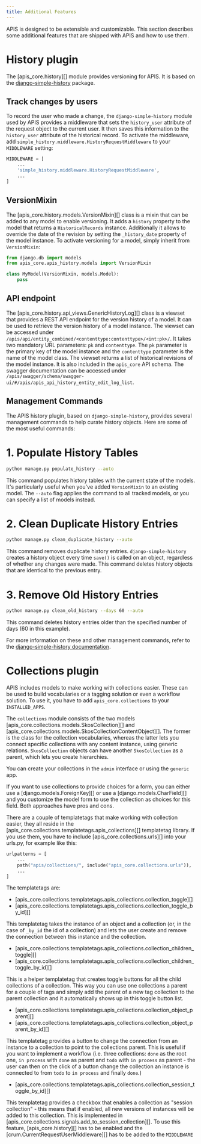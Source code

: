 ```yaml
---
title: Additional Features
---
```


APIS is designed to be extensible and customizable. This section
describes some additional features that are shipped with APIS and how to
use them.

# History plugin

The [apis_core.history][] module provides
versioning for APIS. It is based on the
[django-simple-history](https://django-simple-history.readthedocs.io/en/latest/)
package.

## Track changes by users

To record the user who made a change, the
`django-simple-history` module used by APIS provides a
middleware that sets the `history_user` attribute of the
request object to the current user. It then saves this information to
the `history_user` attribute of the historical record. To
activate the middleware, add
`simple_history.middleware.HistoryRequestMiddleware` to your
`MIDDLEWARE` setting:

``` python
MIDDLEWARE = [
    ...
    'simple_history.middleware.HistoryRequestMiddleware',
    ...
]
```

## VersionMixin

The [apis_core.history.models.VersionMixin][] class is a mixin that can be added to any model to enable
versioning. It adds a `history` property to the model that
returns a `HistoricalRecords` instance. Additionally it
allows to override the date of the revision by setting the
`_history_date` property of the model instance. To activate
versioning for a model, simply inherit from `VersionMixin`:

``` python
from django.db import models
from apis_core.apis_history.models import VersionMixin

class MyModel(VersionMixin, models.Model):
    pass
```

## API endpoint

The [apis_core.history.api_views.GenericHistoryLog][] class is a viewset that provides a REST API endpoint for
the version history of a model. It can be used to retrieve the version
history of a model instance. The viewset can be accessed under
`/apis/api/entity_combined/<contenttype:contenttype>/<int:pk>/`.
It takes two mandatory URL parameters: `pk` and
`contenttype`. The `pk` parameter is the primary
key of the model instance and the `contenttype` parameter is
the name of the model class. The viewset returns a list of historical
revisions of the model instance. It is also included in the
`apis_core` API schema. The swagger documentation can be
accessed under
`/apis/swagger/schema/swagger-ui/#/apis/apis_api_history_entity_edit_log_list`.

## Management Commands

The APIS history plugin, based on `django-simple-history`,
provides several management commands to help curate history objects.
Here are some of the most useful commands:

# 1. Populate History Tables

``` bash
python manage.py populate_history --auto
```

This command populates history tables with the current state of the
models. It's particularly useful when you've added
`VersionMixin` to an existing model. The
`--auto` flag applies the command to all tracked models, or
you can specify a list of models instead.

# 2. Clean Duplicate History Entries

``` bash
python manage.py clean_duplicate_history --auto
```

This command removes duplicate history entries.
`django-simple-history` creates a history object every time
`save()` is called on an object, regardless of whether any
changes were made. This command deletes history objects that are
identical to the previous entry.

# 3. Remove Old History Entries

``` bash
python manage.py clean_old_history --days 60 --auto
```

This command deletes history entries older than the specified number of
days (60 in this example).

For more information on these and other management commands, refer to
the [django-simple-history
documentation](https://django-simple-history.readthedocs.io/en/latest/utils.html).

# Collections plugin

APIS includes models to make working with collections easier. These
can be used to build vocabularies or a tagging solution or even a
workflow solution. To use it, you have to add
`apis_core.collections` to your
`INSTALLED_APPS`.

The `collections` module consists of the two models
[apis_core.collections.models.SkosCollection][] and
[apis_core.collections.models.SkosCollectionContentObject][].
The former is the class for the collection
vocabularies, whereas the latter lets you connect specific collections
with any content instance, using generic relations.
`SkosCollection` objects can have another
`SkosCollection` as a parent, which lets you create
hierarchies.

You can create your collections in the `admin` interface or
using the `generic` app.

If you want to use collections to provide choices for a form, you can
either use a [django.models.ForeignKey][] or use a
[django.models.CharField][] and you
customize the model form to use the collection as choices for this
field. Both approaches have pros and cons.

There are a couple of templatetags that make working with collection
easier, they all reside in the
[apis_core.collections.templatetags.apis_collections][] templatetag library. If you use them, you have to include
[apis_core.collections.urls][] into your
urls.py, for example like this:

``` python
urlpatterns = [
    ...
    path("apis/collections/", include("apis_core.collections.urls")),
    ...
]
```

The templatetags are:

-   [apis_core.collections.templatetags.apis_collections.collection_toggle][]
-   [apis_core.collections.templatetags.apis_collections.collection_toggle_by_id][]

This templatetag takes the instance of an object and a collection (or,
in the case of `_by_id` the id of a collection) and lets
the user create and remove the connection between this instance and the
collection.

-   [apis_core.collections.templatetags.apis_collections.collection_children_toggle][]
-   [apis_core.collections.templatetags.apis_collections.collection_children_toggle_by_id][]

This is a helper templatetag that creates toggle buttons for all the
child collections of a collection. This way you can use one collections
a parent for a couple of tags and simply add the parent of a new tag
collection to the parent collection and it automatically shows up in
this toggle button list.

-   [apis_core.collections.templatetags.apis_collections.collection_object_parent][]
-    [apis_core.collections.templatetags.apis_collections.collection_object_parent_by_id][]

This templatetag provides a button to change the connection from an
instance to a collection to point to the collections parent. This is
useful if you want to implement a workflow (i.e. three collections:
`done` as the root one, `in process` with
`done` as parent and `todo` with `in process` as parent - the user can then on the click of a
button change the collection an instance is connected to from
`todo` to `in process` and finally `done`.)

-   [apis_core.collections.templatetags.apis_collections.collection_session_toggle_by_id][]

This templatetag provides a checkbox that enables a collection as
"session collection" - this means that if enabled, all new versions of
instances will be added to this collection. This is implemented in
[apis_core.collections.signals.add_to_session_collection][].
To use this feature, [apis_core.history][] has to be enabled
and the [crum.CurrentRequestUserMiddleware][] has to be added to the `MIDDLEWARE`
